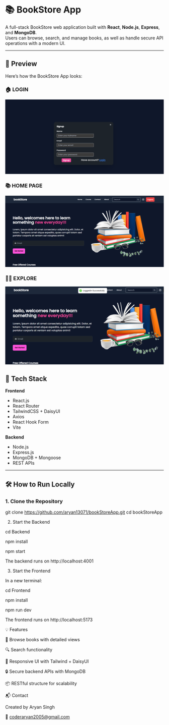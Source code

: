 # 📚 BookStore App

A full-stack BookStore web application built with **React**, **Node.js**, **Express**, and **MongoDB**.  
Users can browse, search, and manage books, as well as handle secure API operations with a modern UI.

---

## 📸 Preview

Here’s how the BookStore App looks:

### 🏠 LOGIN
![Login](https://github.com/aryan13071/bookStoreApp/blob/0a6e20a1246549d0c33f6ff0d68ac5d752966f08/Screenshot%20(396).png?raw=true)

### 📚 HOME PAGE
![Authentication](https://github.com/aryan13071/bookStoreApp/blob/0a6e20a1246549d0c33f6ff0d68ac5d752966f08/Screenshot%20(397).png?raw=true)

### 🧑‍💻 EXPLORE
![full site ](https://github.com/aryan13071/bookStoreApp/blob/0a6e20a1246549d0c33f6ff0d68ac5d752966f08/Screenshot%20(398).png?raw=true)


## 🚀 Tech Stack

**Frontend**  
- React.js  
- React Router  
- TailwindCSS + DaisyUI  
- Axios  
- React Hook Form  
- Vite

**Backend**  
- Node.js  
- Express.js  
- MongoDB + Mongoose  
- REST APIs

---

## 🛠️ How to Run Locally

### 1. Clone the Repository


git clone https://github.com/aryan13071/bookStoreApp.git
cd bookStoreApp

2. Start the Backend


cd Backend

npm install

npm start

The backend runs on http://localhost:4001

3. Start the Frontend
   
In a new terminal:

cd Frontend

npm install

npm run dev

The frontend runs on http://localhost:5173

💡 Features

📖 Browse books with detailed views

🔍 Search functionality

🎨 Responsive UI with Tailwind + DaisyUI

🔒 Secure backend APIs with MongoDB

📦 RESTful structure for scalability

📬 Contact

Created by Aryan Singh

📧 coderaryan2005@gmail.com
